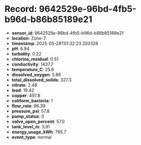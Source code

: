 # Record: 9642529e-96bd-4fb5-b96d-b86b85189e21

- **sensor_id**: 9642529e-96bd-4fb5-b96d-b86b85189e21
- **location**: Zone-7
- **timestamp**: 2025-05-29T01:32:23.250328
- **pH**: 6.94
- **turbidity**: 0.22
- **chlorine_residual**: 0.51
- **conductivity**: 1437.7
- **temperature_C**: 25.6
- **dissolved_oxygen**: 5.86
- **total_dissolved_solids**: 327.3
- **nitrate**: 2.48
- **lead**: 19.42
- **copper**: 497.8
- **coliform_bacteria**: 1
- **flow_rate**: 96.39
- **pressure_psi**: 57.8
- **pump_status**: 0
- **valve_open_percent**: 57.0
- **tank_level_m**: 3.91
- **energy_usage_kWh**: 795.7
- **event_type**: normal